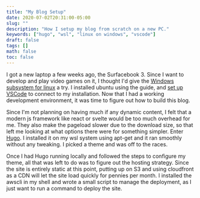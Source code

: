 ```yaml
---
title: "My Blog Setup"
date: 2020-07-02T20:31:00-05:00
slug: ""
description: "How I setup my blog from scratch on a new PC."
keywords: ["hugo", "wsl", "linux on windows", "vscode"]
draft: false
tags: []
math: false
toc: false
---
```


I got a new laptop a few weeks ago, the Surfacebook 3. Since I want to develop and play video games on it, I thought I'd give the [Windows subsystem for linux](https://docs.microsoft.com/en-us/windows/wsl/install-win10) a try. I installed ubuntu using the guide, and [set up VSCode](https://code.visualstudio.com/docs/remote/wsl) to connect to my installation. Now that I had a working development environment, it was time to figure out how to build this blog.

Since I'm not planning on having much if any dynamic content, I felt that a modern js framework like react or svelte would be too much overhead for me. They also make the pageload slower due to the download size, so that left me looking at what options there were for something simpler. Enter [Hugo](https://gohugo.io/). I installed it on my wsl system using apt-get and it ran smoothly without any tweaking. I picked a theme and was off to the races.

Once I had Hugo running locally and followed the steps to configure my theme, all that was left to do was to figure out the hosting strategy. Since the site is entirely static at this point, putting up on S3 and using cloudfront as a CDN will let the site load quickly for pennies per month. I installed the awscli in my shell and wrote a small script to manage the deployment, as I just want to run a command to deploy the site.